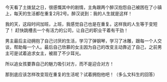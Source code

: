 今天看了土拨鼠之日，很感慨其中的剧情，主角跟两个醉汉抱怨自己被困在了小镇上，每天的生活都在重复2月2号。醉汉说到：我的人生就是这样！

我的天，这段时间加班，上班，我感觉自己也是在重复。这样我的人生等于变短了！
赶快跳槽去一个有活力的公司，让自己的职业干着有干劲！

男主最后主动拥抱了自己讨厌的生活，学习了弹钢琴，学习了冰雕，跟每一个人交谈，帮助每一个人。最后自己欣慕的女主因为自己的改变主动靠近了自己，之前男主可是试着追求女主，被扇了不少耳光。

所以追女孩要靠自己的魅力吸引对方，而不是迎合对方！

那到底应该怎样改变现在重复的生活呢？试着拥抱他吧！（多么文科生的回答）